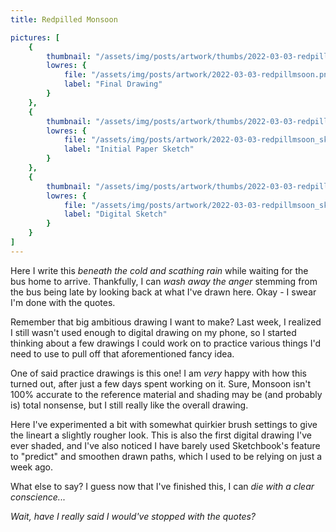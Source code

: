 ```yaml
---
title: Redpilled Monsoon

pictures: [
	{
		thumbnail: "/assets/img/posts/artwork/thumbs/2022-03-03-redpillmsoon.jpg",
		lowres: {
			file: "/assets/img/posts/artwork/2022-03-03-redpillmsoon.png",
			label: "Final Drawing"
		}
	},
	{
		thumbnail: "/assets/img/posts/artwork/thumbs/2022-03-03-redpillmsoon_sketch1.jpg",
		lowres: {
			file: "/assets/img/posts/artwork/2022-03-03-redpillmsoon_sketch1.jpg",
			label: "Initial Paper Sketch"
		}
	},
	{
		thumbnail: "/assets/img/posts/artwork/thumbs/2022-03-03-redpillmsoon_sketch2.jpg",
		lowres: {
			file: "/assets/img/posts/artwork/2022-03-03-redpillmsoon_sketch2.png",
			label: "Digital Sketch"
		}
	}
]
---
```

Here I write this *beneath the cold and scathing rain* while waiting for the bus home to arrive. Thankfully, I can *wash away the anger* stemming from the bus being late by looking back at what I've drawn here. Okay - I swear I'm done with the quotes.

Remember that big ambitious drawing I want to make? Last week, I realized I still wasn't used enough to digital drawing on my phone, so I started thinking about a few drawings I could work on to practice various things I'd need to use to pull off that aforementioned fancy idea.

One of said practice drawings is this one! I am *very* happy with how this turned out, after just a few days spent working on it. 
Sure, Monsoon isn't 100% accurate to the reference material and shading may be (and probably is) total nonsense, but I still really like the overall drawing.

Here I've experimented a bit with somewhat quirkier brush settings to give the lineart a slightly rougher look. This is also the first digital drawing I've ever shaded, and I've also noticed I have barely used Sketchbook's feature to "predict" and smoothen drawn paths, which I used to be relying on just a week ago.

What else to say? I guess now that I've finished this, I can *die with a clear conscience...*

*Wait, have I really said I would've stopped with the quotes?*
